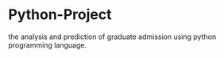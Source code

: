 # Python-Project
the analysis and prediction of graduate admission using python programming language.
